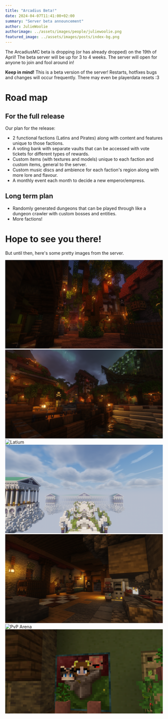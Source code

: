 ```yaml
---
title: "Arcadius Beta!"
date: 2024-04-07T11:41:00+02:00
summary: "Server beta announcement"
author: JulieWoolie
authorimage: ../assets/images/people/juliewoolie.png
featured_image: ../assets/images/posts/index-bg.png
---
```


The ArcadiusMC beta is dropping (or has already dropped) on the 19th of April! 
The beta server will be up for 3 to 4 weeks. The server will open for anyone
to join and fool around in!
  
**Keep in mind!** This is a beta version of the server! Restarts, hotfixes bugs
and changes will occur frequently. There may even be playerdata resets :3  

# Road map
## For the full release
Our plan for the release:
- 2 functional factions (Latins and Pirates) along with content and features 
  unique to those factions.
- A voting bank with separate vaults that can be accessed with vote tickets
  for different types of rewards.
- Custom items (with textures and models) unique to each faction and custom 
  items, general to the server.
- Custom music discs and ambience for each faction's region along with more
  lore and flavour.
- A monthly event each month to decide a new emperor/empress.

## Long term plan
- Randomly generated dungeons that can be played through like a dungeon crawler
  with custom bosses and entities.
- More factions!
  
# Hope to see you there!
But until then, here's some pretty images from the server.

<img class="rounded-lg" src="/images/news/beta/calavera1.png" alt="Calavera alley way in the night">
<img class="rounded-lg" src="/images/news/beta/calavera2.png" alt="View of Calavera from the docks">
<img class="rounded-lg" src="/images/news/beta/latium.png" alt="Latium">
<img class="rounded-lg" src="/images/news/beta/lintro1.png" alt="Latins faction intro">
<img class="rounded-lg" src="/images/news/beta/p_fisher_shop.png" alt="Pirates butcher shop interior">
<img class="rounded-lg" src="/images/news/beta/arena.png" alt="PvP Arena">
<img class="rounded-lg" src="/images/news/beta/wtf.png" alt="Wtf">
